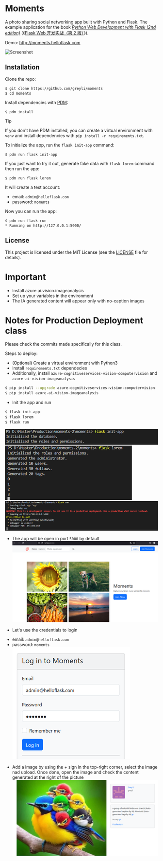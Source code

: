 # Moments

A photo sharing social networking app built with Python and Flask. The example application for the book *[Python Web Development with Flask (2nd edition)](https://helloflask.com/en/book/4)* (《[Flask Web 开发实战（第 2 版）](https://helloflask.com/book/4)》).

Demo: http://moments.helloflask.com

![Screenshot](demo.png)

## Installation

Clone the repo:

```
$ git clone https://github.com/greyli/moments
$ cd moments
```

Install dependencies with [PDM](https://pdm.fming.dev):

```
$ pdm install
```

> [!TIP]
> If you don't have PDM installed, you can create a virtual environment with `venv` and install dependencies with `pip install -r requirements.txt`.

To initialize the app, run the `flask init-app` command:

```
$ pdm run flask init-app
```

If you just want to try it out, generate fake data with `flask lorem` command then run the app:

```
$ pdm run flask lorem
```

It will create a test account:

* email: `admin@helloflask.com`
* password: `moments`

Now you can run the app:

```
$ pdm run flask run
* Running on http://127.0.0.1:5000/
```

## License

This project is licensed under the MIT License (see the
[LICENSE](LICENSE) file for details).

# Important
- Install azure.ai.vision.imageanalysis
- Set up your variables in the environment
- The IA generated content will appear only with no-caption images


# Notes for Production Deployment class

Please check the commits made specifically for this class.

Steps to deploy:

- (Optional) Create a virtual environment with Python3
- Install `requirements.txt` dependecies
- Additionally, install `azure-cognitiveservices-vision-computervision` and `azure-ai-vision-imageanalysis`
```bash
$ pip install --upgrade azure-cognitiveservices-vision-computervision
$ pip install azure-ai-vision-imageanalysis
```
- Init the app and run
```bash
$ flask init-app
$ flask lorem
$ flask run
```
![flask init-app](1.png)
![flask lorem](3.png)
![flask run](2.png)

- The app will be open in port `5000` by default
![app](image.png)

- Let's use the credentials to login
* email: `admin@helloflask.com`
* password: `moments`
![alt text](image-1.png)

- Add a image by using the + sign in the top-right corner, select the image nad upload. Once done, open the image and check the content generated at the right of the picture
![alt text](image-2.png)
